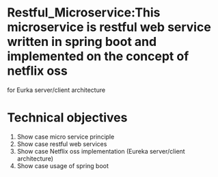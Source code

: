 # Restful_Microservice:This microservice is restful web service written in spring boot and implemented on the concept of netflix oss 
  for Eurka server/client architecture
  
# Technical objectives
1. Show case micro service principle
2. Show case restful web services 
3. Show case Netflix oss implementation (Eureka server/client architecture)
4. Show case usage of spring boot


